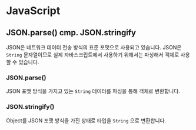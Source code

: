# JavaScript



## JSON.parse() cmp. JSON.stringify
JSON은 네트워크 데이터 전송 방식의 표준 포맷으로 사용되고 있습니다.
JSON은 `String` 문자열이므로 실제 자바스크립트에서 사용하기 위해서는 파싱해서 객체로 사용할 수 있습니다.


### JSON.parse()
JSON 포맷 방식을 가지고 있는 `String` 데이터를 파싱을 통해 객체로 변환합니다.

### JSON.stringify()
Object를 JSON 포맷 방식을 가진 상태로 타입을 `String` 으로 변환합니다.
